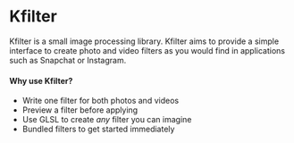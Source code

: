 # Kfilter

Kfilter is a small image processing library. Kfilter aims to provide a simple interface to create photo and video filters as you would find in applications such as Snapchat or Instagram. 

#### Why use Kfilter?

* Write one filter for both photos and videos
* Preview a filter before applying
* Use GLSL to create *any* filter you can imagine
* Bundled filters to get started immediately 